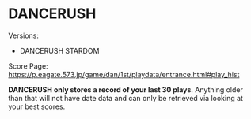# DANCERUSH
Versions:
- DANCERUSH STARDOM

Score Page: https://p.eagate.573.jp/game/dan/1st/playdata/entrance.html#play_hist

**DANCERUSH only stores a record of your last 30 plays**. Anything older than that will not have date data and can only be retrieved via looking at your best scores.
